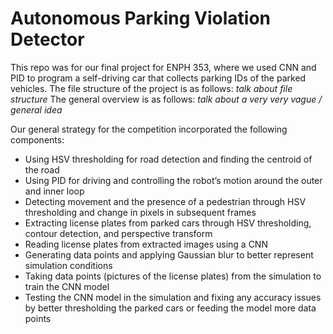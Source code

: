 # Autonomous Parking Violation Detector
This repo was for our final project for ENPH 353, where we used CNN and PID to program a self-driving car that collects parking IDs of the parked
vehicles.
The file structure of the project is as follows: *talk about file structure*
The general overview is as follows: *talk about a very very vague / general idea*

Our general strategy for the competition incorporated the following components:
- Using HSV thresholding for road detection and finding the centroid of the road
- Using PID for driving and controlling the robot’s motion around the outer and inner loop 
- Detecting movement and the presence of a pedestrian through HSV thresholding and change in pixels in subsequent frames
- Extracting license plates from parked cars through HSV thresholding, contour detection, and perspective transform 
- Reading license plates from extracted images using a CNN
- Generating data points and applying Gaussian blur to better represent simulation conditions 
- Taking data points (pictures of the license plates) from the simulation to train the CNN model 
- Testing the CNN model in the simulation and fixing any accuracy issues by better thresholding the parked cars or feeding the model more data points 
